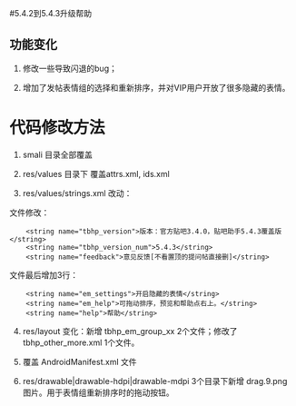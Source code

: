 #5.4.2到5.4.3升级帮助

## 功能变化 ##

1. 修改一些导致闪退的bug；

2. 增加了发帖表情组的选择和重新排序，并对VIP用户开放了很多隐藏的表情。


# 代码修改方法 #

1. smali 目录全部覆盖

2. res/values 目录下 覆盖attrs.xml, ids.xml

3. res/values/strings.xml 改动：

文件修改：
```
    <string name="tbhp_version">版本：官方贴吧3.4.0，贴吧助手5.4.3覆盖版</string>
    <string name="tbhp_version_num">5.4.3</string>
    <string name="feedback">意见反馈[不看置顶的提问帖直接删]</string>
```


文件最后增加3行：
```
    <string name="em_settings">开启隐藏的表情</string>
    <string name="em_help">可拖动排序，预览和帮助点右上。</string>
    <string name="help">帮助</string>
```


4. res/layout 变化：新增 tbhp\_em\_group\_xx 2个文件；修改了 tbhp\_other\_more.xml 1个文件。

5. 覆盖 AndroidManifest.xml 文件

6. res/drawable|drawable-hdpi|drawable-mdpi 3个目录下新增 drag.9.png 图片。用于表情组重新排序时的拖动按钮。